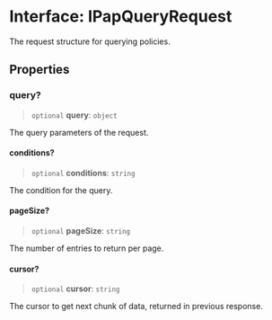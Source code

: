 # Interface: IPapQueryRequest

The request structure for querying policies.

## Properties

### query?

> `optional` **query**: `object`

The query parameters of the request.

#### conditions?

> `optional` **conditions**: `string`

The condition for the query.

#### pageSize?

> `optional` **pageSize**: `string`

The number of entries to return per page.

#### cursor?

> `optional` **cursor**: `string`

The cursor to get next chunk of data, returned in previous response.
